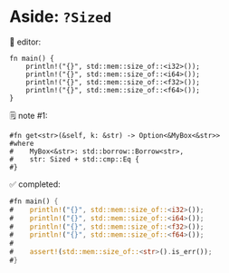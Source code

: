 # Aside: `?Sized`

📝 editor: 
```rust,editable
fn main() {
    println!("{}", std::mem::size_of::<i32>());
    println!("{}", std::mem::size_of::<i64>());
    println!("{}", std::mem::size_of::<f32>());
    println!("{}", std::mem::size_of::<f64>());
}
```
🗒️ note #1:
```rust,noplayground
#fn get<str>(&self, k: &str) -> Option<&MyBox<&str>>
#where
#    MyBox<&str>: std::borrow::Borrow<str>,
#    str: Sized + std::cmp::Eq {
#}
```

✅ completed: 
```rust
#fn main() {
#    println!("{}", std::mem::size_of::<i32>());
#    println!("{}", std::mem::size_of::<i64>());
#    println!("{}", std::mem::size_of::<f32>());
#    println!("{}", std::mem::size_of::<f64>());
#
#    assert!(std::mem::size_of::<str>().is_err());
#}
```